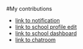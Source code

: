 #My contributions

- [link to notification](https://github.com/zuri-training/My-Debtors-Project-Team33/issues/42#issue-1332493314)
- [link to school profile edit](https://github.com/zuri-training/My-Debtors-Project-Team33/issues/40#issue-1332484371)
- [link to school dashboard](https://github.com/zuri-training/My-Debtors-Project-Team33/issues/23#issue-1332176222)
- [link to chatroom](https://github.com/zuri-training/My-Debtors-Project-Team33/issues/27#issue-1332241098)
